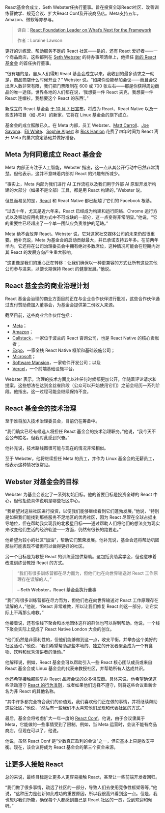 
<!--
title: React 基金会负责人：框架未来何去何从？
cover: https://cdn.thenewstack.io/media/2024/09/b6631870-react-shatter-1200.png
summary: React基金会成立，Seth Webster任执行董事。旨在投资全球React社区、改善训练营教学、规范会议、扩大React Conf及开设商品店。Meta支持五年，Amazon、微软等亦参与。
-->

React基金会成立，Seth Webster任执行董事。旨在投资全球React社区、改善训练营教学、规范会议、扩大React Conf及开设商品店。Meta支持五年，Amazon、微软等亦参与。

> 译自：[React Foundation Leader on What’s Next for the Framework](https://thenewstack.io/react-foundation-leader-on-whats-next-for-the-framework/)
> 
> 作者：Loraine Lawson

更好的训练营、帮助服务不足的 React 社区——是的，还有 React 爱好者——一个商品商店，这些都列在 [Seth Webster](https://github.com/sethwebster) 的待办事项清单上，他担任 [新的 React 基金会](https://thenewstack.io/new-react-foundation-to-manage-framework/) 的首任执行董事。

“很有趣的是，自从人们得知 React 基金会成立以来，我收到的最多请求之一就是，商品商店什么时候开业？” Webster 说。“如果你没能参加会议——而且会议出席人数非常有限，我们把门票限制在 600 或 700 张左右——那是你获得周边商品的唯一途径。世界各地的人们都在说，‘我想要一件 React 夹克，我想要一件 React 连帽衫，我想要这个 React 的东西’。”

新成立的 React 基金会 [于 10 月 7 日宣布](https://react.dev/blog/2025/10/07/introducing-the-react-foundation)，将成为 React、React Native 以及一些支持项目（如 JSX）的新家。它将在 Linux 基金会的旗下成立。

基金会的成立酝酿已久。在 Meta 内部，员工 Webster、[Matt Carroll](https://www.linkedin.com/in/mattcarrollcode/)、[Joe Savona](https://www.linkedin.com/in/joseph-savona-9407314/)、[Eli White](https://www.linkedin.com/in/eli-white-5b343324/)、[Sophie Alpert](https://www.linkedin.com/in/sophiebits/) 和 [Rick Hanlon](https://www.linkedin.com/in/rickhanlonii/) 花费了四年时间为 React 离开 Meta 的巢穴奠定基础并做好准备。

## Meta 为何同意成立 React 基金会

Meta 内部正专注于人工智能，Webster 指出，这一点从其公开行动中已然非常清楚。但他表示，这并不意味着内部对 React 的兴趣有所减少。

“事实上，Meta 内部为我们进行 AI 工作流程以及我们用于外部 AI 原型开发所构建的大部分（如果不是全部）工具，都是用 React 构建的，”Webster 说。

但显而易见的是，[React](https://roadmap.sh/react) 和 React Native 都已超越了它们的 Facebook 根基。

“过去十年，尤其是近六年来，React 已经成为构建和运行网络、Chrome 运行方式以及移动应用构建方式中不可或缺的一部分，这一点变得非常明显。”他说，“它的重要性已经超出了一个单一团队应负责维护的范畴。”

Meta 绝不会放弃 React。Webster 说，它对这家社交媒体公司的未来仍然很重要。他补充说，Meta 为基金会的启动贡献最大，并已承诺支持五年多。在前两年半内，它还将在公司治理委员会中拥有绝对多数席位，这种情况可能会在短期内对其 React 的发展方向产生重大影响。

“这更像是我们的重心正在转移：让我们确保以一种更兼容的方式让所有这些其他公司参与进来，以便长期保持 React 的健康发展。”他说。

## React 基金会的商业治理计划

React 基金会治理的商业方面目前正在与企业合作伙伴进行批准，这些合作伙伴通过支付赞助费加入董事会，为基金会提供第二份收入来源。

截至目前，这些商业合作伙伴包括：

- [Meta](https://thenewstack.io/meta-measures-developer-productivity-via-software-supply-chains/)；
- [Amazon](https://thenewstack.io/code-in-your-native-tongue-amazon-q-developer-goes-global/)；
- [Callstack](https://www.callstack.com/)，一家位于波兰的 React 咨询公司，也是 React Native 的核心贡献者；
- [Expo](https://expo.dev/about)，一家全栈 React Native 框架和基础设施公司；
- [Microsoft](https://thenewstack.io/microsoft-ai-agents-automate-enterprise-java-and-net-migrations/)；
- [Software Mansion](https://swmansion.com/)，一家软件开发公司；以及
- [Vercel](https://thenewstack.io/vercel-goes-all-in-on-vibe-coding-web-apps/)，一个前端基础设施平台。

Webster 表示，治理的技术方面比以往任何时候都更加公开，伴随着评论请求和提案。这些想法在达到金丝雀阶段（公众可以开始使用它们）之前会经历一系列阶段。他指出，这一过程可能会继续保持不变。

## React 基金会的技术治理

至于谁将加入技术治理委员会，目前仍在筹备中。

“我们确实已经有候选人将担任 React 基金会的技术治理职务，”他说，“我今天不会公布姓名，但我对此感到兴奋。”

他补充说，技术路线图很可能与现在的情况非常相似。

至于 Webster，他将继续担任 Meta 的员工，并作为 Linux 基金会的无薪员工，他表示这种情况很常见。

## Webster 对基金会的目标

Webster 为基金会设定了一系列初始目标。他的首要目标是投资全球的 React 中心，但他拒绝具体说明是哪些社区中心。

“我希望对这些社区进行投资，以便我们能够继续看到它们蓬勃发展，”他说，“特别是如果我们能找到那些服务不足地区的优秀社区，因为 React 尽管在全球占据主导地位，但在帮助我实现我的北极星目标——通过帮助人们将他们的想法变为现实来改变他们生活的经济轨迹——方面，仍然有很长的路要走。”

他希望为较小的社区“加油”，帮助它们繁荣发展。他补充说，基金会还将帮助巩固那些可能表现不错但可以做得更好的社区。

另一个目标是为教授 React 的训练营提供帮助。这包括资助奖学金，但也意味着改进训练营教授 React 的方式。

> “我们有很多训练营都在尽力而为，但他们也在向世界输送对 React 工作原理存在误解的人。”
> 
> **– Seth Webster，React 基金会执行董事**

“我们有很多训练营都在尽力而为，但他们也在向世界输送对 React 工作原理存在误解的人，”他说，“React 非常难教，所以让我们修复 React 的这一部分，让它实际上不再那么难教。”

他接着说，还有像线下聚会和本地团体这样的群体也可以得到帮助。他说，一个线下聚会实际上促成了 React Native London 大会的创立。

“他们仍然是非营利性的，但他们能够做到这一点，收支平衡，并举办这个美好的社区活动，”他说，“我们希望帮助那些本地的、独立的开发者聚会成为一个有食物、饮料和优秀演讲者的活动。”

他解释说，例如，React 基金会可以帮助引入一些 React 核心团队成员或来自 React 基金会或 Linux 基金会的代表来教授社区，并帮助所有人达成共识。

他还希望接触那些举办 React 品牌会议的众多供应商。具体来说，他希望确保这些活动遵守 [React 的行为准则](https://www.contributor-covenant.org/)，或者如果他们选择不遵守，则将这些会议重新命名为非 React 的其他名称。

“其中许多都完全符合我们的价值观，我们喜欢他们正在做的事情，并将继续帮助这些社区，”他说，“然后有一些我们不太喜欢他们呈现和代表社区的方式。”

最后，基金会将考虑扩大一年一度的 [React Conf](https://conf.react.dev/)。他说，由于会议隶属于 Meta，它能做的一些事情受到了限制。例如，当 Meta 运营时，会议不能有商品商店，但现在可以了，他说。

他说，虽然 React Conf 是“少数真正盈利的会议”之一，但它基本上只是收支平衡。现在，该会议将成为 React 基金会的第三个资金来源。

## 让更多人接触 React

总的来说，最终目标是让更多人更容易接触 React，甚至让一些前端开发者回归。

“我们做了很多事情，疏远了社区的一部分，导致人们去使用竞争性框架等等，”他说，“这种压力是创新如此成功的重要原因，所以我很高兴看到这一点。但是，我也想尽我们所能，确保每个人都感到自己是 React 社区的一员，受到欢迎和倾听。”